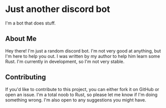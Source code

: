 # Just another discord bot

I'm a bot that does stuff.

## About Me
Hey there! I'm just a random discord bot. I'm not very good at anything,
but I'm here to help you out. I was written by my author to help him
learn some Rust. I'm currently in development, so I'm not very stable.

## Contributing
If you'd like to contribute to this project, you can either fork it
on GitHub or open an issue. I'm a total noob to Rust, so please
let me know if I'm doing something wrong. I'm also open to any
suggestions you might have.